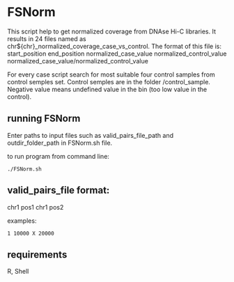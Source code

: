# FSNorm

This script help to get normalized coverage from DNAse Hi-C libraries. It results in 24 files named as chr${chr}_normalized_coverage_case_vs_control. The format of this file is:
start_position end_position normalized_case_value normalized_control_value normalized_case_value/normalized_control_value

For every case script search for most suitable four control samples from control semples set. Control semples are in the folder /control_sample.
Negative value means undefined value in the bin (too low value in the control).

## running FSNorm

Enter paths to input files such as valid_pairs_file_path and outdir_folder_path in FSNorm.sh file.

to run program from command line:
```
./FSNorm.sh
```
## valid_pairs_file format:

chr1 pos1 chr1 pos2

examples:
```
1 10000 X 20000
```

## requirements 

R, Shell
